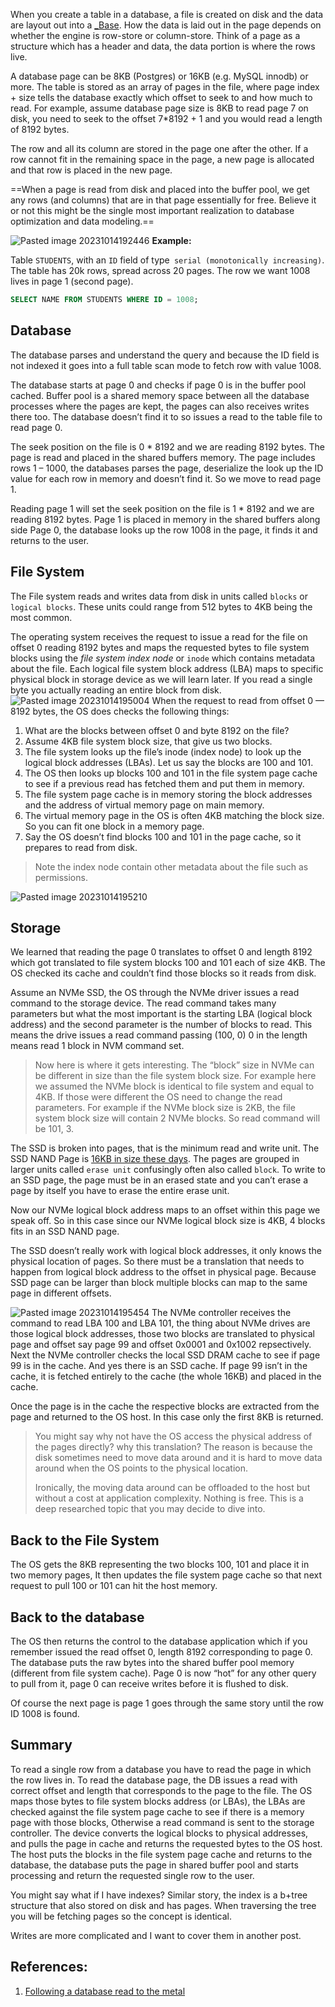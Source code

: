 When you create a table in a database, a file is created on disk and the data are layout out into a [_Base](_Base.md). How the data is laid out in the page depends on whether the engine is row-store or column-store. Think of a page as a structure which has a header and data, the data portion is where the rows live.

A database page can be 8KB (Postgres) or 16KB (e.g. MySQL innodb) or more. The table is stored as an array of pages in the file, where page index + size tells the database exactly which offset to seek to and how much to read. For example, assume database page size is 8KB to read page 7 on disk, you need to seek to the offset 7*8192 + 1 and you would read a length of 8192 bytes.

The row and all its column are stored in the page one after the other. If a row cannot fit in the remaining space in the page, a new page is allocated and that row is placed in the new page.

==When a page is read from disk and placed into the buffer pool, we get any rows (and columns) that are in that page essentially for free. Believe it or not this might be the single most important realization to database optimization and data modeling.==

![Pasted image 20231014192446](../../../../../../_Attachments/Pasted%20image%2020231014192446.png)
**Example:**

Table `STUDENTS`, with an `ID` field of type` serial (monotonically increasing)`. The table has 20k rows, spread across 20 pages. The row we want 1008 lives in page 1 (second page).

```SQL
SELECT NAME FROM STUDENTS WHERE ID = 1008;
```

## Database

The database parses and understand the query and because the ID field is not indexed it goes into a full table scan mode to fetch row with value 1008.

The database starts at page 0 and checks if page 0 is in the buffer pool cached. Buffer pool is a shared memory space between all the database processes where the pages are kept, the pages can also receives writes there too. The database doesn’t find it to so issues a read to the table file to read page 0.

The seek position on the file is 0 * 8192 and we are reading 8192 bytes. The page is read and placed in the shared buffers memory. The page includes rows 1 – 1000, the databases parses the page, deserialize the look up the ID value for each row in memory and doesn’t find it. So we move to read page 1.

Reading page 1 will set the seek position on the file is 1 * 8192 and we are reading 8192 bytes. Page 1 is placed in memory in the shared buffers along side Page 0, the database looks up the row 1008 in the page, it finds it and returns to the user.

## File System

The File system reads and writes data from disk in units called `blocks` or `logical blocks`. These units could range from 512 bytes to 4KB being the most common.

The operating system receives the request to issue a read for the file on offset 0 reading 8192 bytes and maps the requested bytes to file system blocks using the *file system index node* or `inode` which contains metadata about the file. Each logical file system block address (LBA) maps to specific physical block in storage device as we will learn later. If you read a single byte you actually reading an entire block from disk.
![Pasted image 20231014195004](../../../../../../_Attachments/Pasted%20image%2020231014195004.png)
When the request to read from offset 0 — 8192 bytes, the OS does checks the following things:

1. What are the blocks between offset 0 and byte 8192 on the file?
2. Assume 4KB file system block size, that give us two blocks.
3. The file system looks up the file’s inode (index node) to look up the logical block addresses (LBAs). Let us say the blocks are 100 and 101.
4. The OS then looks up blocks 100 and 101 in the file system page cache to see if a previous read has fetched them and put them in memory.
5. The file system page cache is in memory storing the block addresses and the address of virtual memory page on main memory.
6. The virtual memory page in the OS is often 4KB matching the block size. So you can fit one block in a memory page.
7. Say the OS doesn’t find blocks 100 and 101 in the page cache, so it prepares to read from disk.

> Note the index node contain other metadata about the file such as permissions.

![Pasted image 20231014195210](../../../../../../_Attachments/Pasted%20image%2020231014195210.png)

## Storage

We learned that reading the page 0 translates to offset 0 and length 8192 which got translated to file system blocks 100 and 101 each of size 4KB. The OS checked its cache and couldn’t find those blocks so it reads from disk.

Assume an NVMe SSD, the OS through the NVMe driver issues a read command to the storage device. The read command takes many parameters but what the most important is the starting LBA (logical block address) and the second parameter is the number of blocks to read. This means the drive issues a read command passing (100, 0) 0 in the length means read 1 block in NVM command set.

> Now here is where it gets interesting. The “block” size in NVMe can be different in size than the file system block size. For example here we assumed the NVMe block is identical to file system and equal to 4KB. If those were different the OS need to change the read parameters. For example if the NVMe block size is 2KB, the file system block size will contain 2 NVMe blocks. So read command will be 101, 3.

The SSD is broken into pages, that is the minimum read and write unit. The SSD NAND Page is [16KB in size these days](https://keefmck.blogspot.com/2023/04/why-ssds-lie-about-flush.html). The pages are grouped in larger units called `erase unit` confusingly often also called `block`. To write to an SSD page, the page must be in an erased state and you can’t erase a page by itself you have to erase the entire erase unit.

Now our NVMe logical block address maps to an offset within this page we speak off. So in this case since our NVMe logical block size is 4KB, 4 blocks fits in an SSD NAND page.

The SSD doesn’t really work with logical block addresses, it only knows the physical location of pages. So there must be a translation that needs to happen from logical block address to the offset in physical page. Because SSD page can be larger than block multiple blocks can map to the same page in different offsets.

![Pasted image 20231014195454](../../../../../../_Attachments/Pasted%20image%2020231014195454.png)
The NVMe controller receives the command to read LBA 100 and LBA 101, the thing about NVMe drives are those logical block addresses, those two blocks are translated to physical page and offset say page 99 and offset 0x0001 and 0x1002 repsectively. Next the NVMe controller checks the local SSD DRAM cache to see if page 99 is in the cache. And yes there is an SSD cache. If page 99 isn’t in the cache, it is fetched entirely to the cache (the whole 16KB) and placed in the cache.

Once the page is in the cache the respective blocks are extracted from the page and returned to the OS host. In this case only the first 8KB is returned.

> You might say why not have the OS access the physical address of the pages directly? why this translation? The reason is because the disk sometimes need to move data around and it is hard to move data around when the OS points to the physical location.
> 
> Ironically, the moving data around can be offloaded to the host but without a cost at application complexity. Nothing is free. This is a deep researched topic that you may decide to dive into.

## Back to the File System

The OS gets the 8KB representing the two blocks 100, 101 and place it in two memory pages, It then updates the file system page cache so that next request to pull 100 or 101 can hit the host memory.

## Back to the database

The OS then returns the control to the database application which if you remember issued the read offset 0, length 8192 corresponding to page 0. The database puts the raw bytes into the shared buffer pool memory (different from file system cache). Page 0 is now “hot” for any other query to pull from it, page 0 can receive writes before it is flushed to disk.

Of course the next page is page 1 goes through the same story until the row ID 1008 is found.

## Summary

To read a single row from a database you have to read the page in which the row lives in. To read the database page, the DB issues a read with correct offset and length that corresponds to the page to the file. The OS maps those bytes to file system blocks address (or LBAs), the LBAs are checked against the file system page cache to see if there is a memory page with those blocks, Otherwise a read command is sent to the storage controller. The device converts the logical blocks to physical addresses, and pulls the page in cache and returns the requested bytes to the OS host. The host puts the blocks in the file system page cache and returns to the database, the database puts the page in shared buffer pool and starts processing and return the requested single row to the user.

You might say what if I have indexes? Similar story, the index is a b+tree structure that also stored on disk and has pages. When traversing the tree you will be fetching pages so the concept is identical.

Writes are more complicated and I want to cover them in another post.

## References:

1. [Following a database read to the metal](https://medium.com/@hnasr/following-a-database-read-to-the-metal-a187541333c2)